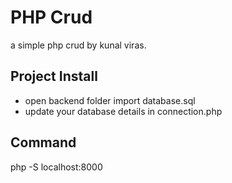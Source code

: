 # PHP Crud 

a simple php crud by kunal viras.

## Project Install

- open backend folder import database.sql
- update your database details in connection.php

## Command 
php -S localhost:8000
